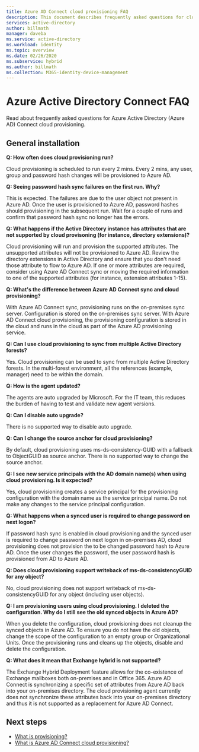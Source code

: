 ```yaml
---
title: Azure AD Connect cloud provisioning FAQ
description: This document describes frequently asked questions for cloud provisioning.
services: active-directory
author: billmath
manager: daveba
ms.service: active-directory
ms.workload: identity
ms.topic: overview
ms.date: 02/26/2020
ms.subservice: hybrid
ms.author: billmath
ms.collection: M365-identity-device-management
---
```

# Azure Active Directory Connect FAQ

Read about frequently asked questions for Azure Active Directory (Azure AD) Connect cloud provisioning.

## General installation

**Q: How often does cloud provisioning run?**

Cloud provisioning is scheduled to run every 2 mins. Every 2 mins, any user, group and password hash changes will be provisioned to Azure AD.

**Q: Seeing password hash sync failures on the first run. Why?**

This is expected. The failures are due to the user object not present in Azure AD. Once the user is provisioned to Azure AD, password hashes should provisioning in the subsequent run. Wait for a couple of runs and confirm that password hash sync no longer has the errors.

**Q: What happens if the Active Directory instance has attributes that are not supported by cloud provisoning (for instance, directory extensions)?**

Cloud provisioning will run and provision the supported attributes. The unsupported attributes will not be provisioned to Azure AD. Review the directory extensions in Active Directory and ensure that you don't need those attribute to flow to Azure AD. If one or more attributes are required, consider using Azure AD Connect sync or moving the required information to one of the supported attributes (for instance, extension attributes 1-15).

**Q: What's the difference between Azure AD Connect sync and cloud provisioning?**

With Azure AD Connect sync, provisioning runs on the on-premises sync server. Configuration is stored on the on-premises sync server. With Azure AD Connect cloud provisioning, the provisioning configuration is stored in the cloud and runs in the cloud as part of the Azure AD provisioning service. 

**Q: Can I use cloud provisioning to sync from multiple Active Directory forests?**

Yes. Cloud provisioning can be used to sync from multiple Active Directory forests. In the multi-forest environment, all the references (example, manager) need to be within the domain.  

**Q: How is the agent updated?**

The agents are auto upgraded by Microsoft. For the IT team, this reduces the burden of having to test and validate new agent versions. 

**Q: Can I disable auto upgrade?**

There is no supported way to disable auto upgrade.

**Q: Can I change the source anchor for cloud provisioning?**

By default, cloud provisioning uses ms-ds-consistency-GUID with a fallback to ObjectGUID as source anchor. There is no supported way to change the source anchor.

**Q: I see new service principals with the AD domain name(s) when using cloud provisioning. Is it expected?**

Yes, cloud provisioning creates a service principal for the provisioning configuration with the domain name as the service principal name. Do not make any changes to the service principal configuration.

**Q: What happens when a synced user is required to change password on next logon?**

If password hash sync is enabled in cloud provisioning and the synced user is required to change password on next logon in on-premises AD, cloud provisioning does not provision the to be changed password hash to Azure AD. Once the user changes the password, the user password hash is provisioned from AD to Azure AD.

**Q: Does cloud provisioning support writeback of ms-ds-consistencyGUID for any object?**

No, cloud provisioning does not support writeback of ms-ds-consistencyGUID for any object (including user objects). 

**Q: I am provisioning users using cloud provisioning. I deleted the configuration. Why do I still see the old synced objects in Azure AD?** 

When you delete the configuration, cloud provisioning does not cleanup the synced objects in Azure AD. To ensure you do not have the old objects, change the scope of the configuration to an empty group or Organizational Units. Once the provisioning runs and cleans up the objects, disable and delete the  configuration. 

**Q:  What does it mean that Exchange hybrid is not supported?**

The Exchange Hybrid Deployment feature allows for the co-existence of Exchange mailboxes both on-premises and in Office 365. Azure AD Connect is synchronizing a specific set of attributes from Azure AD back into your on-premises directory.  The cloud provisioning agent currently does not synchronize these attributes back into your on-premises directory and thus it is not supported as a replacement for Azure AD Connect.

## Next steps 

- [What is provisioning?](what-is-provisioning.md)
- [What is Azure AD Connect cloud provisioning?](what-is-cloud-provisioning.md)
